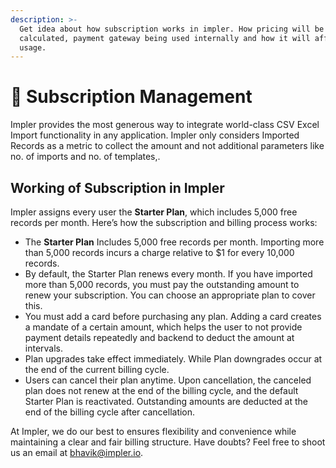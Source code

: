 ```yaml
---
description: >-
  Get idea about how subscription works in impler. How pricing will be
  calculated, payment gateway being used internally and how it will affect
  usage.
---
```


# 🏁 Subscription Management

Impler provides the most generous way to integrate world-class CSV Excel Import functionality in any application. Impler only considers Imported Records as a metric to collect the amount and not additional parameters like no. of imports and no. of templates,.

## Working of Subscription in Impler

Impler assigns every user the **Starter Plan**, which includes 5,000 free records per month. Here’s how the subscription and billing process works:

* The **Starter Plan** Includes 5,000 free records per month. Importing more than 5,000 records incurs a charge relative to $1 for every 10,000 records.
* By default, the Starter Plan renews every month. If you have imported more than 5,000 records, you must pay the outstanding amount to renew your subscription. You can choose an appropriate plan to cover this.
* You must add a card before purchasing any plan. Adding a card creates a mandate of a certain amount, which helps the user to not provide payment details repeatedly and backend to deduct the amount at intervals.
* Plan upgrades take effect immediately. While Plan downgrades occur at the end of the current billing cycle.
* Users can cancel their plan anytime. Upon cancellation, the canceled plan does not renew at the end of the billing cycle, and the default Starter Plan is reactivated. Outstanding amounts are deducted at the end of the billing cycle after cancellation.

At Impler, we do our best to ensures flexibility and convenience while maintaining a clear and fair billing structure. Have doubts? Feel free to shoot us an email at [bhavik@impler.io](mailto:bhavik@impler.io).
